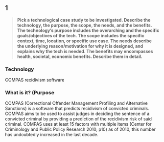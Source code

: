 ## 1
> **Pick a technological case study to be investigated. Describe the technology, the purpose, the scope, the needs, and the benefits. The technology’s purpose includes the overarching and the specific goals/objectives of the tech. The scope includes the specific context, time, location, or specific use case. The needs describe the underlying reason/motivation for why it is designed, and explains why the tech is needed. The benefits may encompasses health, societal, economic benefits. Describe them in detail.**

### **Technology**
COMPAS recidivism software
### **What is it? (Purpose**
COMPAS (Correctional Offender Management Profiling and Alternative Sanctions) is a software that predicts recidivism of convicted criminals. COMPAS aims to be used to assist judges in deciding the sentence of a convicted criminal by providing a prediction of the recidivism risk of said criminal. COMPAS uses at least 15 factors with multiple items (Center for Criminology and Public Policy Research 2010, p10) as of 2010, this number has undoubtedly increased in the last decade.
